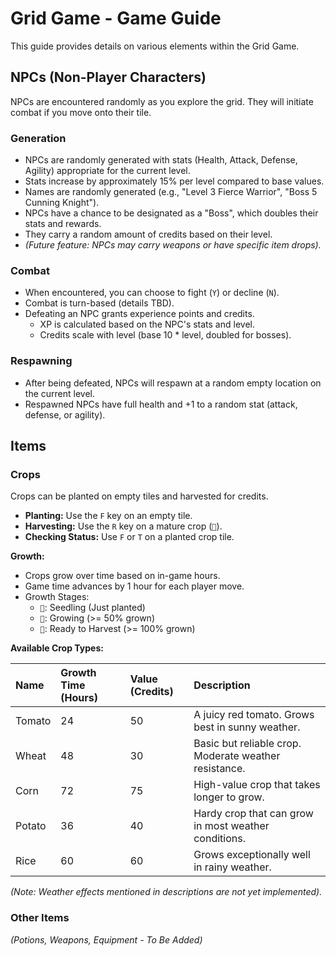 # Grid Game - Game Guide

This guide provides details on various elements within the Grid Game.

## NPCs (Non-Player Characters)

NPCs are encountered randomly as you explore the grid. They will initiate combat if you move onto their tile.

### Generation
*   NPCs are randomly generated with stats (Health, Attack, Defense, Agility) appropriate for the current level.
*   Stats increase by approximately 15% per level compared to base values.
*   Names are randomly generated (e.g., "Level 3 Fierce Warrior", "Boss 5 Cunning Knight").
*   NPCs have a chance to be designated as a "Boss", which doubles their stats and rewards.
*   They carry a random amount of credits based on their level.
*   *(Future feature: NPCs may carry weapons or have specific item drops).* 

### Combat
*   When encountered, you can choose to fight (`Y`) or decline (`N`).
*   Combat is turn-based (details TBD).
*   Defeating an NPC grants experience points and credits.
    *   XP is calculated based on the NPC's stats and level.
    *   Credits scale with level (base 10 * level, doubled for bosses).

### Respawning
*   After being defeated, NPCs will respawn at a random empty location on the current level.
*   Respawned NPCs have full health and +1 to a random stat (attack, defense, or agility).

## Items

### Crops
Crops can be planted on empty tiles and harvested for credits.

*   **Planting:** Use the `F` key on an empty tile.
*   **Harvesting:** Use the `R` key on a mature crop (`🌾`).
*   **Checking Status:** Use `F` or `T` on a planted crop tile.

**Growth:**
*   Crops grow over time based on in-game hours.
*   Game time advances by 1 hour for each player move.
*   Growth Stages:
    *   `🌱`: Seedling (Just planted)
    *   `🌿`: Growing (>= 50% grown)
    *   `🌾`: Ready to Harvest (>= 100% grown)

**Available Crop Types:**

| Name   | Growth Time (Hours) | Value (Credits) | Description                                           |
| :----- | :------------------ | :-------------- | :---------------------------------------------------- |
| Tomato | 24                  | 50              | A juicy red tomato. Grows best in sunny weather.      |
| Wheat  | 48                  | 30              | Basic but reliable crop. Moderate weather resistance. |
| Corn   | 72                  | 75              | High-value crop that takes longer to grow.            |
| Potato | 36                  | 40              | Hardy crop that can grow in most weather conditions.  |
| Rice   | 60                  | 60              | Grows exceptionally well in rainy weather.            |

*(Note: Weather effects mentioned in descriptions are not yet implemented).*

### Other Items
*(Potions, Weapons, Equipment - To Be Added)* 